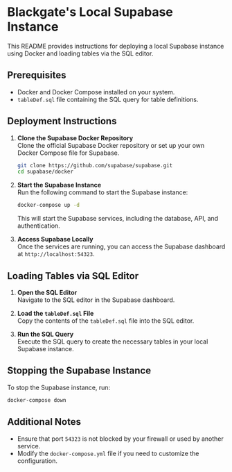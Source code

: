 # Blackgate's Local Supabase Instance

This README provides instructions for deploying a local Supabase instance using Docker and loading tables via the SQL editor.

## Prerequisites

- Docker and Docker Compose installed on your system.
- `tableDef.sql` file containing the SQL query for table definitions.

## Deployment Instructions

1. **Clone the Supabase Docker Repository**  
    Clone the official Supabase Docker repository or set up your own Docker Compose file for Supabase.

    ```bash
    git clone https://github.com/supabase/supabase.git
    cd supabase/docker
    ```

2. **Start the Supabase Instance**  
    Run the following command to start the Supabase instance:

    ```bash
    docker-compose up -d
    ```

    This will start the Supabase services, including the database, API, and authentication.

3. **Access Supabase Locally**  
    Once the services are running, you can access the Supabase dashboard at `http://localhost:54323`.

## Loading Tables via SQL Editor

1. **Open the SQL Editor**  
    Navigate to the SQL editor in the Supabase dashboard.

2. **Load the `tableDef.sql` File**  
    Copy the contents of the `tableDef.sql` file into the SQL editor.

3. **Run the SQL Query**  
    Execute the SQL query to create the necessary tables in your local Supabase instance.

## Stopping the Supabase Instance

To stop the Supabase instance, run:

```bash
docker-compose down
```

## Additional Notes

- Ensure that port `54323` is not blocked by your firewall or used by another service.
- Modify the `docker-compose.yml` file if you need to customize the configuration.
